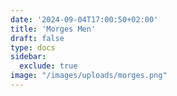 ```yaml
---
date: '2024-09-04T17:00:50+02:00'
title: 'Morges Men'
draft: false
type: docs
sidebar:
  exclude: true
image: "/images/uploads/morges.png"
---
```


